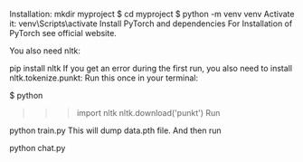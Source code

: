 Installation:
mkdir myproject
$ cd myproject
$ python -m venv venv
Activate it:
venv\Scripts\activate
Install PyTorch and dependencies
For Installation of PyTorch see official website.

You also need nltk:

pip install nltk
If you get an error during the first run, you also need to install nltk.tokenize.punkt: Run this once in your terminal:

$ python
>>> import nltk
>>> nltk.download('punkt')
>>> Run

python train.py
This will dump data.pth file. And then run

python chat.py
